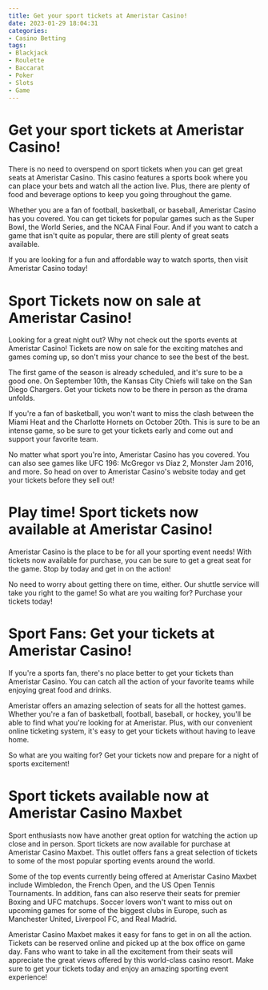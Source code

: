 ```yaml
---
title: Get your sport tickets at Ameristar Casino!
date: 2023-01-29 18:04:31
categories:
- Casino Betting
tags:
- Blackjack
- Roulette
- Baccarat
- Poker
- Slots
- Game
---
```



#  Get your sport tickets at Ameristar Casino!

There is no need to overspend on sport tickets when you can get great seats at Ameristar Casino. This casino features a sports book where you can place your bets and watch all the action live. Plus, there are plenty of food and beverage options to keep you going throughout the game.

Whether you are a fan of football, basketball, or baseball, Ameristar Casino has you covered. You can get tickets for popular games such as the Super Bowl, the World Series, and the NCAA Final Four. And if you want to catch a game that isn't quite as popular, there are still plenty of great seats available.

If you are looking for a fun and affordable way to watch sports, then visit Ameristar Casino today!

#  Sport Tickets now on sale at Ameristar Casino!

Looking for a great night out? Why not check out the sports events at Ameristar Casino! Tickets are now on sale for the exciting matches and games coming up, so don't miss your chance to see the best of the best.

The first game of the season is already scheduled, and it's sure to be a good one. On September 10th, the Kansas City Chiefs will take on the San Diego Chargers. Get your tickets now to be there in person as the drama unfolds.

If you're a fan of basketball, you won't want to miss the clash between the Miami Heat and the Charlotte Hornets on October 20th. This is sure to be an intense game, so be sure to get your tickets early and come out and support your favorite team.

No matter what sport you're into, Ameristar Casino has you covered. You can also see games like UFC 196: McGregor vs Diaz 2, Monster Jam 2016, and more. So head on over to Ameristar Casino's website today and get your tickets before they sell out!

#  Play time! Sport tickets now available at Ameristar Casino!

Ameristar Casino is the place to be for all your sporting event needs! With tickets now available for purchase, you can be sure to get a great seat for the game. Stop by today and get in on the action!

No need to worry about getting there on time, either. Our shuttle service will take you right to the game! So what are you waiting for? Purchase your tickets today!

#  Sport Fans: Get your tickets at Ameristar Casino! 

If you're a sports fan, there's no place better to get your tickets than Ameristar Casino. You can catch all the action of your favorite teams while enjoying great food and drinks.

Ameristar offers an amazing selection of seats for all the hottest games. Whether you're a fan of basketball, football, baseball, or hockey, you'll be able to find what you're looking for at Ameristar. Plus, with our convenient online ticketing system, it's easy to get your tickets without having to leave home.

So what are you waiting for? Get your tickets now and prepare for a night of sports excitement!

#  Sport tickets available now at Ameristar Casino Maxbet

Sport enthusiasts now have another great option for watching the action up close and in person. Sport tickets are now available for purchase at Ameristar Casino Maxbet. This outlet offers fans a great selection of tickets to some of the most popular sporting events around the world.

Some of the top events currently being offered at Ameristar Casino Maxbet include Wimbledon, the French Open, and the US Open Tennis Tournaments. In addition, fans can also reserve their seats for premier Boxing and UFC matchups. Soccer lovers won't want to miss out on upcoming games for some of the biggest clubs in Europe, such as Manchester United, Liverpool FC, and Real Madrid.

Ameristar Casino Maxbet makes it easy for fans to get in on all the action. Tickets can be reserved online and picked up at the box office on game day. Fans who want to take in all the excitement from their seats will appreciate the great views offered by this world-class casino resort. Make sure to get your tickets today and enjoy an amazing sporting event experience!